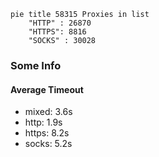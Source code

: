 
```mermaid
pie title 58315 Proxies in list
    "HTTP" : 26870
    "HTTPS": 8816
    "SOCKS" : 30028
```

### Some Info
#### Average Timeout

- mixed: 3.6s
- http: 1.9s
- https: 8.2s
- socks: 5.2s